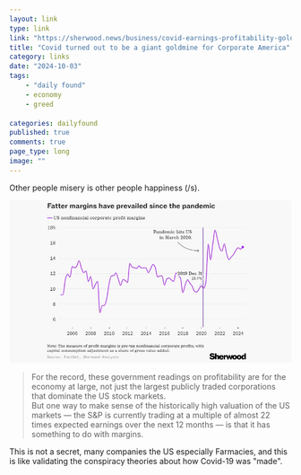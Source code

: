```yaml
---
layout: link
type: link
link: "https://sherwood.news/business/covid-earnings-profitability-goldmine-for-corporate-america/"
title: "Covid turned out to be a giant goldmine for Corporate America"
category: links
date: "2024-10-03"
tags: 
    - "daily found"
    - economy
    - greed

categories: dailyfound
published: true
comments: true
page_type: long
image: ""
---
```


Other people misery is other people happiness (/s).

![](/images/posts/covid-goldmine.jpg)

> For the record, these government readings on profitability are for the economy at large, not just the largest publicly traded corporations that dominate the US stock markets.    
> But one way to make sense of the historically high valuation of the US markets — the S&P is currently trading at a multiple of almost 22 times expected earnings over the next 12 months — is that it has something to do with margins.

This is not a secret, many companies the US especially Farmacies, and this is like validating the conspiracy theories about how Covid-19 was "made".